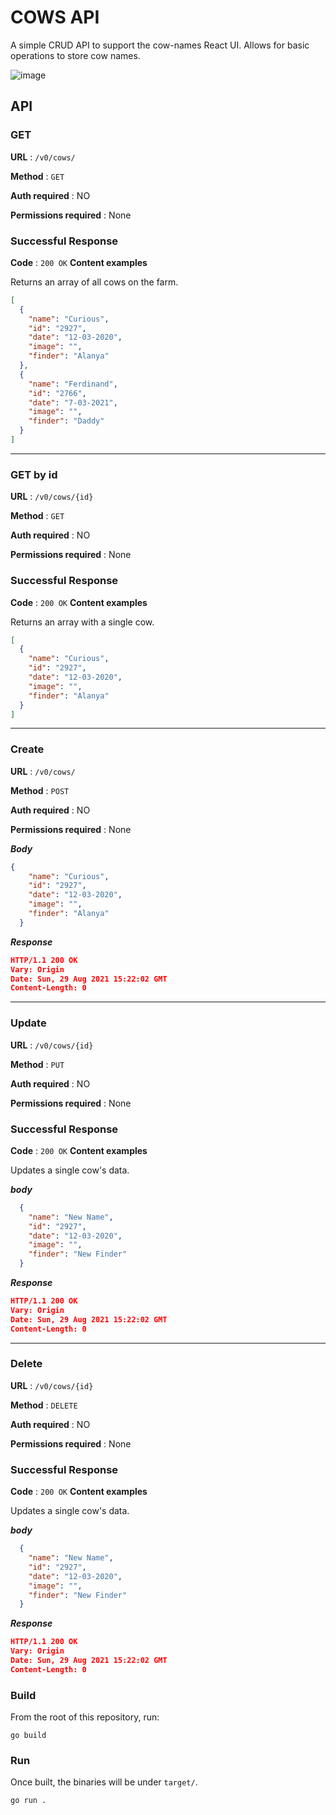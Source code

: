 # COWS API
A simple CRUD API to support the cow-names React UI. Allows for basic operations to store cow names.

![image](https://oldmooresalmanac.com/wp-content/uploads/2017/11/cow-2896329_960_720-Copy-476x459.jpg)

## API


### GET

**URL** : `/v0/cows/`

**Method** : `GET`

**Auth required** : NO

**Permissions required** : None

### Successful Response
**Code** : `200 OK`
**Content examples**

Returns an array of all cows on the farm.

```json
[
  {
    "name": "Curious",
    "id": "2927",
    "date": "12-03-2020",
    "image": "",
    "finder": "Alanya"
  },
  {
    "name": "Ferdinand",
    "id": "2766",
    "date": "7-03-2021",
    "image": "",
    "finder": "Daddy"
  }
]
```

-------
### GET by id
**URL** : `/v0/cows/{id}`

**Method** : `GET`

**Auth required** : NO

**Permissions required** : None

### Successful Response
**Code** : `200 OK`
**Content examples**

Returns an array with a single cow.

```json
[
  {
    "name": "Curious",
    "id": "2927",
    "date": "12-03-2020",
    "image": "",
    "finder": "Alanya"
  }
]
```
-------
### Create
**URL** : `/v0/cows/`

**Method** : `POST`

**Auth required** : NO

**Permissions required** : None

***Body***
```json
{
    "name": "Curious",
    "id": "2927",
    "date": "12-03-2020",
    "image": "",
    "finder": "Alanya"
  }
```

***Response***
```json
HTTP/1.1 200 OK
Vary: Origin
Date: Sun, 29 Aug 2021 15:22:02 GMT
Content-Length: 0
```

-------
### Update

**URL** : `/v0/cows/{id}`

**Method** : `PUT`

**Auth required** : NO

**Permissions required** : None

### Successful Response
**Code** : `200 OK`
**Content examples**

Updates a single cow's data.

***body***

```json
  {
    "name": "New Name",
    "id": "2927",
    "date": "12-03-2020",
    "image": "",
    "finder": "New Finder"
  }
```

***Response***
```json
HTTP/1.1 200 OK
Vary: Origin
Date: Sun, 29 Aug 2021 15:22:02 GMT
Content-Length: 0
```

-------
### Delete

**URL** : `/v0/cows/{id}`

**Method** : `DELETE`

**Auth required** : NO

**Permissions required** : None

### Successful Response
**Code** : `200 OK`
**Content examples**

Updates a single cow's data.

***body***

```json
  {
    "name": "New Name",
    "id": "2927",
    "date": "12-03-2020",
    "image": "",
    "finder": "New Finder"
  }
```

***Response***
```json
HTTP/1.1 200 OK
Vary: Origin
Date: Sun, 29 Aug 2021 15:22:02 GMT
Content-Length: 0
```

### Build
From the root of this repository, run:
```shell
go build
```

### Run
Once built, the binaries will be under `target/`.
```shell
go run .
```